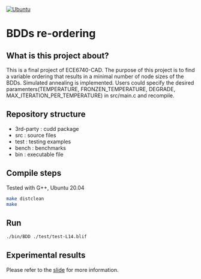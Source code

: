 [![Ubuntu](https://github.com/cheng-hsiang-chiu/ECE6740-CAD/workflows/Ubuntu/badge.svg)](https://github.com/cheng-hsiang-chiu/ECE6740-CAD/actions?query=workflow%3AUbuntu)


# BDDs re-ordering


## What is this project about?
This is a final project of ECE6740-CAD. The purpose of this project is to find a variable ordering that results in a minimal number of node sizes of the BDDs. Simulated annealing is implemented. Users could specify the desired paramenters(TEMPERATURE, FRONZEN_TEMPERATURE, DEGRADE, MAX_ITERATION_PER_TEMPERATURE) in src/main.c and recompile. 


## Repository structure
- 3rd-party : cudd package
- src : source files
- test : testing examples
- bench : benchmarks
- bin : executable file


## Compile steps
Tested with G++, Ubuntu 20.04

```bash
make distclean
make
```


## Run
```bash
./bin/BDD ./test/test-L14.blif

```

## Experimental results
Please refer to the <a href="./slide.pdf">slide</a> for more information.

